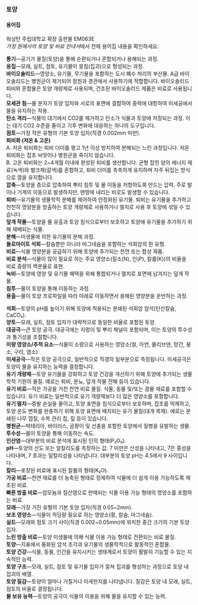 ### 토양  
#### 용어집  
워싱턴 주립대학교 확장 출판물 EM063E  
*가정 원예사의 토양 및 비료 안내서*에서 전체 용어집 내용을 확인하세요.  

**통기**—공기가 물질(토양)을 통해 순환되거나 혼합되거나 용해되는 과정.  
**응집**—모래, 실트, 점토, 유기물이 뭉침(집괴)으로 형성되는 과정.  
**바이오솔리드**—영양소, 유기물, 무기물을 포함하는 도시 폐수 처리의 부산물. A급 바이오솔리드는 병원균이 제거되어 정원과 경관에서 사용하기에 적합합니다. 바이오솔리드 퇴비와 혼합물은 토양 개량제로 사용되며, 건조된 바이오솔리드 제품은 비료로 사용됩니다.  
**모세관 힘**—물 분자가 토양 입자와 서로의 표면에 결합하여 중력에 대항하여 미세공에서 물을 유지하는 작용.  
**탄소 격리**—식물이 대기에서 CO2를 제거하고 탄소가 식물과 토양에 저장되는 과정. 이는 대기 CO2 수준을 줄이고 기후 변화에 대응하는 하나의 도구입니다.  
**점토**—가장 작은 유형의 기본 토양 입자(직경 0.002mm 미만).  
**퇴비화 (저온 & 고온)**  
A. 저온 퇴비화는 퇴비 더미를 쌓고 1년 이상 방치하여 분해되는 느린 과정입니다. 저온 퇴비화는 잡초 씨앗이나 병원균을 죽이지 않습니다.  
B. 고온 퇴비화는 2~4개월 이내에 완성된 퇴비를 생산합니다. 균형 잡힌 양의 에너지 재료(녹색)와 벌크제(갈색)를 혼합하고, 퇴비 더미를 촉촉하게 유지하며 자주 뒤집는 방식으로 열을 유지합니다.  
**압축**—토양을 층으로 압축하여 뿌리 침투 및 물 이동을 저항하도록 만드는 압력. 주로 발이나 기계의 이동으로 발생하지만, 맨땅에 내리는 비로도 발생할 수 있습니다.  
**퇴비**—유기물의 생물학적 분해를 제어하여 안정화된 유기물. 퇴비는 유기물을 추가하고 천천히 영양분을 방출하는 토양 개량제로 사용하거나 멀치로 사용 후 토양에 섞일 수 있습니다.  
**덮개 작물**—토양을 물 유출과 토양 침식으로부터 보호하고 토양에 유기물을 추가하기 위해 재배되는 식물.  
**분해**—미생물에 의한 유기물의 분해 과정.  
**돌로마이트 석회**—칼슘뿐만 아니라 마그네슘을 포함하는 석회암의 한 유형.  
**비료**—식물 영양분을 공급하기 위해 토양에 추가되는 천연 또는 합성 제품.  
**비료 분석**—식물이 많이 필요로 하는 주요 영양소(질소(N), 인(P), 칼륨(K))의 비율을 비료 중량의 백분율로 표현.  
**녹비**—토양에 영양 및 유기물 혜택을 위해 통합되거나 멀치로 표면에 남겨지는 덮개 작물.  
**침투**—물이 토양을 통해 이동하는 과정.  
**용출**—물이 토양 프로파일을 따라 아래로 이동하면서 용해된 영양분을 운반하는 과정.  

**석회**—토양의 pH를 높이기 위해 토양에 적용되는 분쇄된 석회암 암석(탄산칼슘, CaCO₃).  
**양토**—모래, 실트, 점토 입자가 대략적으로 동일한 비율로 포함된 토양.  
**대공극**—큰 토양 공극. 대공극에는 지렁이 및 뿌리 채널이 포함되며, 이는 토양의 투수성과 통기성을 조절합니다.  
**미량 영양소/추적 요소**—식물이 소량으로 사용하는 영양소(철, 아연, 몰리브덴, 망간, 붕소, 구리, 염소).  
**미세공극**—작은 토양 공극으로, 일반적으로 직경의 일부분으로 측정됩니다. 미세공극은 토양이 물을 유지하는 능력을 결정합니다.  
**유기 개량제**—토양 유기물을 강화하고 토양 건강을 개선하기 위해 토양에 추가되는 생물학적 기원의 물질. 예로는 퇴비, 분뇨, 덮개 작물 잔해 등이 있습니다.  
**유기 비료**—적은 가공을 거친 천연 비료 물질. 식물, 동물 및/또는 광물 재료를 포함할 수 있습니다. 유기 비료는 일반적으로 유기 개량제보다 더 많은 영양소를 포함합니다.  
**유기 멀치**—증발 손실을 줄이고, 토양 표면을 침식으로부터 보호하며, 잡초를 억제하고, 토양 온도 변화를 완충하기 위해 토양 표면에 배치되는 유기 물질(대개 목재). 예로는 분쇄된 나무 껍질, 수목 관리 칩, 짚 등이 있습니다.  
**병원균**—박테리아, 바이러스, 곰팡이 및 선충을 포함한 토양에서 질병을 유발하는 생물.  
**투수성**—물이 토양을 통해 이동하는 속도.  
**인산염**—대부분의 비료 분석에 표시된 인의 형태(P₂O₅).  
**pH**—토양의 산도 또는 알칼리도를 측정하는 값. 7 미만은 산성을 나타내고, 7은 중성을 나타내며, 7 초과는 알칼리성을 나타냅니다. 대부분의 토양 pH는 4.5에서 9 사이입니다.  
**칼리**—포장된 비료에 표시된 칼륨의 형태(K₂O).  
**가공 비료**—천연 재료를 더 농축된 형태로 정제하여 식물에 더 쉽게 이용 가능하도록 제조된 비료.  
**빠른 방출 비료**—암모늄과 질산염으로 판매되는 식물 이용 가능 형태의 영양소를 포함하는 비료.  
**모래**—가장 거친 유형의 기본 토양 입자(직경 0.05~2mm).  
**보조 영양소**—식물이 적당량 필요로 하는 영양소(황, 칼슘, 마그네슘).  
**실트**—모래와 점토 크기 사이(직경 0.002~0.05mm)에 위치한 중간 크기의 기본 토양 입자.  
**느린 방출 비료**—토양 미생물에 의해 식물 이용 가능 형태로 전환되는 비료 물질.  
**토양**—지표에서 풍화된 암석 조각과 유기물의 생물학적으로 활동적인 혼합물.  
**토양 건강**—식물, 동물, 인간을 유지시키는 생태계로서 토양이 활발히 기능할 수 있는 지속적인 능력.  
**토양 구조**—모래, 실트, 점토 및 유기물 입자가 뭉쳐 집괴를 형성하는 과정으로 토양 내 집괴의 배열.  
**토양 질감**—토양이 얼마나 거칠거나 미세한지를 나타냅니다. 질감은 토양 내 모래, 실트, 점토의 비율로 결정됩니다.  
**물 보유 능력**—토양의 공극이 식물의 이용을 위해 물을 유지할 수 있는 능력.  